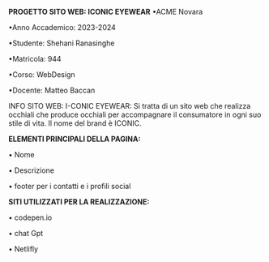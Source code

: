 **PROGETTO SITO WEB: ICONIC EYEWEAR**
•ACME Novara

•Anno Accademico: 2023-2024

•Studente: Shehani Ranasinghe

•Matricola: 944

•Corso: WebDesign 

•Docente: Matteo Baccan

INFO SITO WEB: I-CONIC EYEWEAR:
Si tratta di un sito web che realizza occhiali che produce occhiali per accompagnare il consumatore in ogni suo stile di vita. Il nome del brand è ICONIC. 

**ELEMENTI PRINCIPALI DELLA PAGINA:**

• Nome

• Descrizione

• footer per i contatti e i profili social

**SITI UTILIZZATI PER LA REALIZZAZIONE:**

• codepen.io

• chat Gpt

• Netlifly
